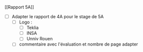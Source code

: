 [[Rapport 5A]]
- [ ] Adapter le rapport de 4A pour le stage de 5A
	- [ ] Logo :
		- [ ] Teklia
		- [ ] INSA
		- [ ] Unniv Rouen
	- [ ] commentaire avec l'évaluation et nombre de page adapter
